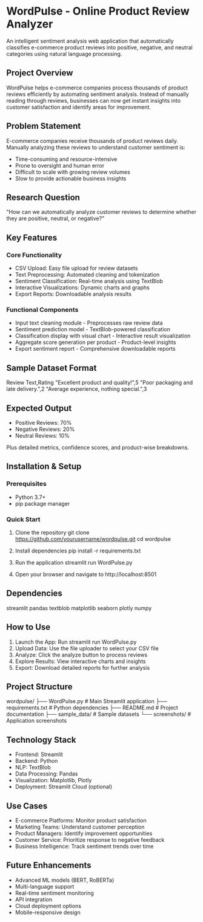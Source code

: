 # WordPulse - Online Product Review Analyzer

An intelligent sentiment analysis web application that automatically classifies e-commerce product reviews into positive, negative, and neutral categories using natural language processing.

## Project Overview

WordPulse helps e-commerce companies process thousands of product reviews efficiently by automating sentiment analysis. Instead of manually reading through reviews, businesses can now get instant insights into customer satisfaction and identify areas for improvement.

## Problem Statement

E-commerce companies receive thousands of product reviews daily. Manually analyzing these reviews to understand customer sentiment is:
- Time-consuming and resource-intensive
- Prone to oversight and human error
- Difficult to scale with growing review volumes
- Slow to provide actionable business insights

## Research Question

"How can we automatically analyze customer reviews to determine whether they are positive, neutral, or negative?"

## Key Features

### Core Functionality
- CSV Upload: Easy file upload for review datasets
- Text Preprocessing: Automated cleaning and tokenization
- Sentiment Classification: Real-time analysis using TextBlob
- Interactive Visualizations: Dynamic charts and graphs
- Export Reports: Downloadable analysis results

### Functional Components
- Input text cleaning module - Preprocesses raw review data
- Sentiment prediction model - TextBlob-powered classification
- Classification display with visual chart - Interactive result visualization
- Aggregate score generation per product - Product-level insights
- Export sentiment report - Comprehensive downloadable reports

## Sample Dataset Format

Review Text,Rating
"Excellent product and quality!",5
"Poor packaging and late delivery.",2
"Average experience, nothing special.",3

## Expected Output

- Positive Reviews: 70%
- Negative Reviews: 20%
- Neutral Reviews: 10%

Plus detailed metrics, confidence scores, and product-wise breakdowns.

## Installation & Setup

### Prerequisites
- Python 3.7+
- pip package manager

### Quick Start

1. Clone the repository
   git clone https://github.com/yourusername/wordpulse.git
   cd wordpulse

2. Install dependencies
   pip install -r requirements.txt

3. Run the application
   streamlit run WordPulse.py

4. Open your browser and navigate to http://localhost:8501

## Dependencies

streamlit
pandas
textblob
matplotlib
seaborn
plotly
numpy

## How to Use

1. Launch the App: Run streamlit run WordPulse.py
2. Upload Data: Use the file uploader to select your CSV file
3. Analyze: Click the analyze button to process reviews
4. Explore Results: View interactive charts and insights
5. Export: Download detailed reports for further analysis

## Project Structure

wordpulse/
├── WordPulse.py          # Main Streamlit application
├── requirements.txt      # Python dependencies
├── README.md            # Project documentation
├── sample_data/         # Sample datasets
└── screenshots/         # Application screenshots

## Technology Stack

- Frontend: Streamlit
- Backend: Python
- NLP: TextBlob
- Data Processing: Pandas
- Visualization: Matplotlib, Plotly
- Deployment: Streamlit Cloud (optional)

## Use Cases

- E-commerce Platforms: Monitor product satisfaction
- Marketing Teams: Understand customer perception
- Product Managers: Identify improvement opportunities
- Customer Service: Prioritize response to negative feedback
- Business Intelligence: Track sentiment trends over time

## Future Enhancements

- Advanced ML models (BERT, RoBERTa)
- Multi-language support
- Real-time sentiment monitoring
- API integration
- Cloud deployment options
- Mobile-responsive design
